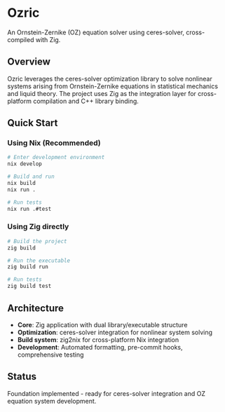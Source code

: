 # Ozric

An Ornstein-Zernike (OZ) equation solver using ceres-solver, cross-compiled with Zig.

## Overview

Ozric leverages the ceres-solver optimization library to solve nonlinear systems arising from Ornstein-Zernike equations in statistical mechanics and liquid theory. The project uses Zig as the integration layer for cross-platform compilation and C++ library binding.

## Quick Start

### Using Nix (Recommended)

```bash
# Enter development environment
nix develop

# Build and run
nix build
nix run .

# Run tests
nix run .#test
```

### Using Zig directly

```bash
# Build the project
zig build

# Run the executable
zig build run

# Run tests
zig build test
```

## Architecture

- **Core**: Zig application with dual library/executable structure
- **Optimization**: ceres-solver integration for nonlinear system solving
- **Build system**: zig2nix for cross-platform Nix integration
- **Development**: Automated formatting, pre-commit hooks, comprehensive testing

## Status

Foundation implemented - ready for ceres-solver integration and OZ equation system development.
